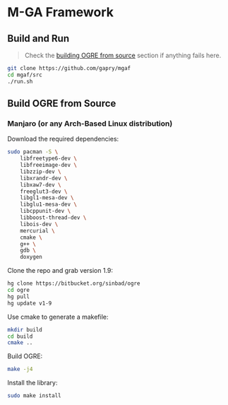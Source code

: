 # M-GA Framework

## Build and Run
>  Check the [building OGRE from source](#building-ogre-from-source) section if anything fails here.

```bash
git clone https://github.com/gapry/mgaf
cd mgaf/src
./run.sh
```

## Build OGRE from Source

### Manjaro (or any Arch-Based Linux distribution)

Download the required dependencies:

``` bash
sudo pacman -S \
	libfreetype6-dev \
	libfreeimage-dev \
	libzzip-dev \
	libxrandr-dev \
	libxaw7-dev \
	freeglut3-dev \
	libgl1-mesa-dev \
	libglu1-mesa-dev \
	libcppunit-dev \
	libboost-thread-dev \
	libois-dev \
	mercurial \
	cmake \
	g++ \
	gdb \
	doxygen
```

Clone the repo and grab version 1.9:

```bash
hg clone https://bitbucket.org/sinbad/ogre
cd ogre
hg pull
hg update v1-9
```

Use cmake to generate a makefile:

```bash
mkdir build
cd build
cmake ..
```

Build OGRE:

```bash
make -j4
```

Install the library:

```bash
sudo make install
```

